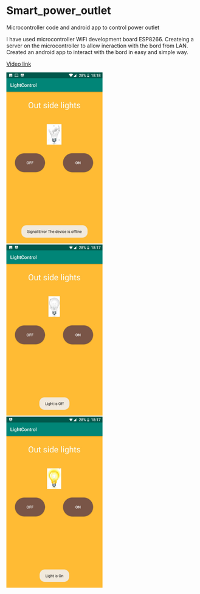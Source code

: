 # Smart_power_outlet
Microcontroller code and android app to control power outlet

I have used microcontroller WiFi development board ESP8266.
Createing a server on the microcontroller to allow ineraction with the bord from LAN.
Created an android app to interact with the bord in easy and simple way.

[Video link](https://github.com/guyluz11/Smart-Power-Outlet/blob/master/Media/Smart_Power_Outlet_Video.mp4)

<img src="https://github.com/guyluz11/Smart-Power-Outlet/blob/master/Media/Microcontroller%20is%20Offline.jpeg" height="450"> <img src="https://github.com/guyluz11/Smart-Power-Outlet/blob/master/Media/Light%20is%20Off.jpeg" height="450"> <img src="https://github.com/guyluz11/Smart-Power-Outlet/blob/master/Media/Light%20is%20On.jpeg" height="450"> 

